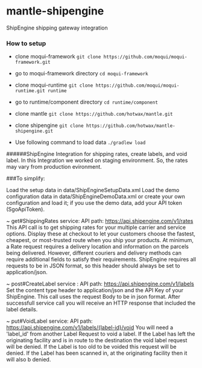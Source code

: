 # mantle-shipengine
ShipEngine shipping gateway integration

### How to setup

- clone moqui-framework
  `git clone https://github.com/moqui/moqui-framework.git`

- go to moqui-framework directory
  `cd moqui-framework`

- clone moqui-runtime
  `git clone https://github.com/moqui/moqui-runtime.git runtime`

- go to runtime/component directory
  `cd runtime/component`

- clone mantle
  `git clone https://github.com/hotwax/mantle.git`
  
- clone shipengine
  `git clone https://github.com/hotwax/mantle-shipengine.git`

- Use following command to load data
  `./gradlew load`

######ShipEngine Integration for shipping rates, create labels, and void label. In this Integration we worked on staging environment. So, the rates may vary from production evironment.

###To simplify:

Load the setup data in data/ShipEngineSetupData.xml Load the demo configuration data in data/ShipEngineDemoData.xml or create your own configuration and load it; if you use the demo data, add your API token (SgoApiToken).

~ get#ShippingRates service: API path: https://api.shipengine.com/v1/rates This API call is to get shipping rates for your multiple carrier and service options. Display these at checkout to let your customers choose the fastest, cheapest, or most-trusted route when you ship your products. At minimum, a Rate request requires a delivery location and information on the parcels being delivered. However, different couriers and delivery methods can require additional fields to satisfy their requirements. ShipEngine requires all requests to be in JSON format, so this header should always be set to application/json.

~ post#CreateLabel service : API path: https://api.shipengine.com/v1/labels Set the content type header to application/json and the API Key of your ShipEngine. This call uses the request Body to be in json format. After successfull service call you will receive an HTTP response that included the label details.

~ put#VoidLabel service: API path: https://api.shipengine.com/v1/labels/{label-id}/void You will need a 'label_id' from another Label Request to void a label. If the Label has left the originating facility and is in route to the destination the void label request will be denied. If the Label is too old to be voided this request will be denied. If the Label has been scanned in, at the originating facility then it will also b denied.